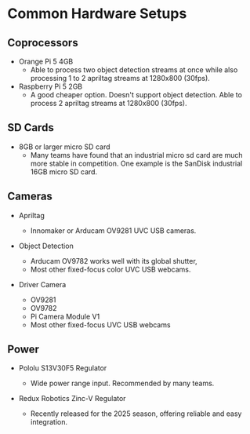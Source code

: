 # Common Hardware Setups

## Coprocessors

- Orange Pi 5 4GB
  - Able to process two object detection streams at once while also processing 1 to 2 apriltag streams at 1280x800 (30fps).
- Raspberry Pi 5 2GB
  - A good cheaper option. Doesn't support object detection. Able to process 2 apriltag streams at 1280x800 (30fps).

## SD Cards

- 8GB or larger micro SD card
  - Many teams have found that an industrial micro sd card are much more stable in competition. One example is the SanDisk industrial 16GB micro SD card.

## Cameras

- Apriltag

  - Innomaker or Arducam OV9281 UVC USB cameras.

- Object Detection

  - Arducam OV9782 works well with its global shutter,
  - Most other fixed-focus color UVC USB webcams.

- Driver Camera
  - OV9281
  - OV9782
  - Pi Camera Module V1
  - Most other fixed-focus UVC USB webcams

## Power

- Pololu S13V30F5 Regulator

  - Wide power range input. Recommended by many teams.

- Redux Robotics Zinc-V Regulator

  - Recently released for the 2025 season, offering reliable and easy integration.
